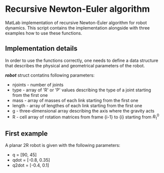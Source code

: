 # Recursive Newton-Euler algorithm 
 MatLab implementation of recursive Newton-Euler algorithm for robot dynamics. This script contains the implementation alongside with three examples how to use these functions. 
 ## Implementation details
 In order to use the functions correctly, one needs to define a data structure that describes the physical and geometrical parameters of the robot. 
 
 _**robot**_ struct contatins following parameters:
 - njoints - number of joints
 - type - array of 'R' or 'P' values describing the type of a joint starting from the first one
 - mass - array of masses of each link starting from the first one
 - length - array of lengthes of each link starting from the first one
 - g - three-dimensional array describing the axis where the gravity acts 
 - R - cell array of rotation matrices from frame {i-1} to {i} starting from $R^0_1$

 ## First example
 A planar 2R robot is given with the following parameters:
 - q = [90, 45]
 - qdot = [-0.8, 0.35]
 - q2dot = [-0.4, 0.1]

